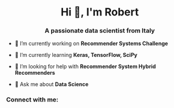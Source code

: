 
<h1 align="center">Hi 👋, I'm Robert</h1>
<h3 align="center">A passionate data scientist from Italy</h3>

- 🔭 I’m currently working on **Recommender Systems Challenge**

- 🌱 I’m currently learning **Keras, TensorFlow, SciPy**

- 🤝 I’m looking for help with **Recommender System Hybrid Recommenders**

- 💬 Ask me about **Data Science**

<h3 align="left">Connect with me:</h3>
<p align="left">
</p>
